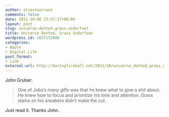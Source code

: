 ```yaml
---
author: alvaroserrano
comments: false
date: 2011-10-06 13:57:17+00:00
layout: post
slug: universe-dented-grass-underfoot
title: Universe Dented, Grass Underfoot
wordpress_id: 1637172946
categories:
- Apple
- Digital Life
post_format:
- Link
external-url: http://daringfireball.net/2011/10/universe_dented_grass_underfoot
---
```


John Gruber: 

<blockquote>One of Jobs’s many gifts was that he knew what to give a shit about. He knew how to focus and prioritize his time and attention. Grass stains on his sneakers didn’t make the cut.</blockquote>


Just read it. Thanks John.
